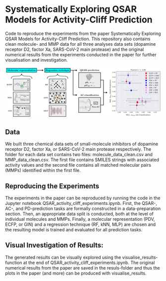 # Systematically Exploring QSAR Models for Activity-Cliff Prediction

Code to reproduce the experiments from the paper Systematically Exploring QSAR Models for Activity-Cliff Prediction. This repository also contains clean molecule- and MMP data for all three analyses data sets (dopamine receptor D2, factor Xa, SARS-CoV-2 main protease) and the original numerical results from the experiments conducted in the paper for further visualisation and investigation.

![Graphical abstract](/figures/graphical_abstract.png)

## Data

We built three chemical data sets of small-molecule inhibitors of dopamine receptor D2, factor Xa, or SARS-CoV-2 main protease respectively. The folder for each data set contains two files: molecule_data_clean.csv and MMP_data_clean.csv. The first file contains SMILES strings with associated activity values and the second file contains all matched molecular pairs (MMPs) identified within the first file.

## Reproducing the Experiments

The experiments in the paper can be reproduced by running the code in the Jupyter notebook QSAR_activity_cliff_experiments.ipynb. First, the QSAR-, AC-, and PD-prediction tasks are formally constructed in a data-preparation section. Then, an appropriate data split is conducted, both at the level of individual molecules and MMPs. Finally, a molecular representation (PDV, ECFP, or GIN) and a regression technique (RF, kNN, MLP) are chosen and the resulting model is trained and evaluated for all prediction tasks. 

## Visual Investigation of Results:

The generated results can be visually explored using the visualise_results-function at the end of QSAR_activity_cliff_experiments.ipynb. The original numerical results from the paper are saved in the resuls-folder and thus the plots in the paper (and more) can be produced with visualise_results.
